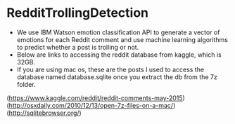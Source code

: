 # RedditTrollingDetection
- We use IBM Watson emotion classification API to generate a vector of emotions for each Reddit comment and use machine learning algorithms to predict whether a post is trolling or not.
- Below are links to accessing the reddit database from kaggle, which is 32GB.
- If you are using mac os, these are the posts I used to access the database named database.sqlite once you extract the db from the 7z folder.

(https://www.kaggle.com/reddit/reddit-comments-may-2015)
(http://osxdaily.com/2010/12/13/open-7z-files-on-a-mac/)
(http://sqlitebrowser.org/)

